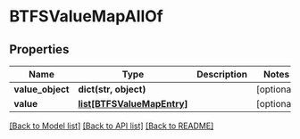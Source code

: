 # BTFSValueMapAllOf

## Properties
Name | Type | Description | Notes
------------ | ------------- | ------------- | -------------
**value_object** | **dict(str, object)** |  | [optional] 
**value** | [**list[BTFSValueMapEntry]**](BTFSValueMapEntry.md) |  | [optional] 

[[Back to Model list]](../README.md#documentation-for-models) [[Back to API list]](../README.md#documentation-for-api-endpoints) [[Back to README]](../README.md)


